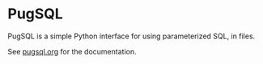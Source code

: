 # PugSQL

PugSQL is a simple Python interface for using parameterized SQL, in files.

See [pugsql.org](https://pugsql.org) for the documentation.
